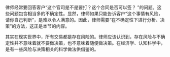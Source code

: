 律师经常要回答客户“这个官司是不是要打？这个合同是否可以签？ ”的问题。这些问题包含相当多的不确定性。显然，律师如果只能告诉客户“这个事情有风险，请你自己判断”，是难以令人满意的。因此，律师需要“在不确定性下进行分析、决策”的方法，这正是本节的内容。

其实在现实世界中，所有交易都是存在风险的。律师应该认识到，存在风险与不确定性并不意味着就不要做决策，也不意味着随便做决策。在经济学、认知科学中，是有一些风险与决策相关的科学做法供借鉴的。